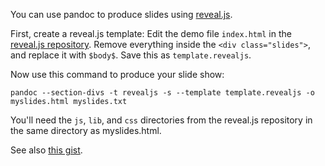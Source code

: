 You can use pandoc to produce slides using [reveal.js](http://lab.hakim.se/reveal-js/).

First, create a reveal.js template:  Edit the demo file `index.html` in the [reveal.js repository](http://github.com/hakimel/reveal.js).  Remove everything inside the `<div class="slides">`, and replace it with `$body$`.  Save this as `template.revealjs`.

Now use this command to produce your slide show:

    pandoc --section-divs -t revealjs -s --template template.revealjs -o myslides.html myslides.txt

You'll need the `js`, `lib`, and `css` directories from the reveal.js repository in the same directory as myslides.html.

See also [this gist](https://gist.github.com/aaronwolen/5017084).